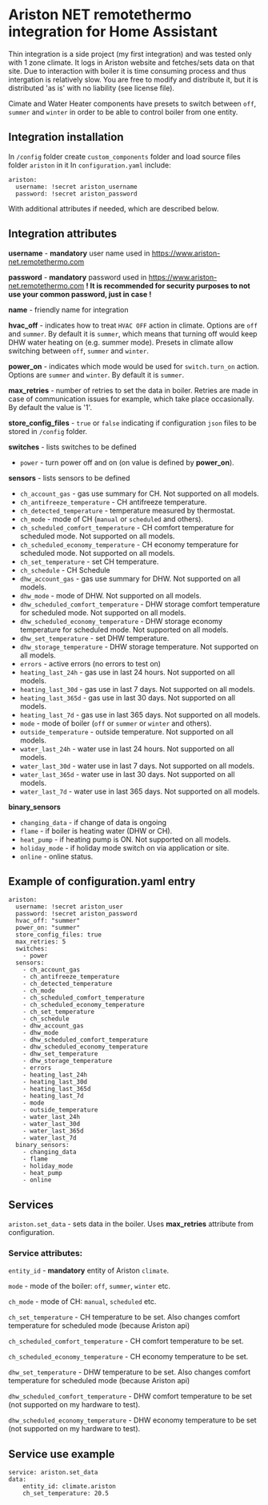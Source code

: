 # Ariston NET remotethermo integration for Home Assistant
Thin integration is a side project (my first integration) and was tested only with 1 zone climate. It logs in Ariston website and fetches/sets data on that site. Due to interaction with boiler it is time consuming process and thus intergation is relatively slow.
You are free to modify and distribute it, but it is distributed 'as is' with no liability (see license file).

Cimate and Water Heater components have presets to switch between `off`, `summer` and `winter` in order to be able to control boiler from one entity.


## Integration installation
In `/config` folder create `custom_components` folder and load source files folder `ariston` in it
In `configuration.yaml` include:
```
ariston:
  username: !secret ariston_username
  password: !secret ariston_password
```
With additional attributes if needed, which are described below.


## Integration attributes
**username** - **mandatory** user name used in https://www.ariston-net.remotethermo.com

**password** - **mandatory** password used in https://www.ariston-net.remotethermo.com
**! It is recommended for security purposes to not use your common password, just in case !**

**name** - friendly name for integration

**hvac_off** - indicates how to treat `HVAC OFF` action in climate. Options are `off` and `summer`. By default it is `summer`, which means that turning off would keep DHW water heating on (e.g. summer mode). Presets in climate allow switching between `off`, `summer` and `winter`.

**power_on** - indicates which mode would be used for `switch.turn_on` action. Options are `summer` and `winter`. By default it is `summer`.

**max_retries** - number of retries to set the data in boiler. Retries are made in case of communication issues for example, which take place occasionally. By default the value is '1'.

**store_config_files** - `true` or `false` indicating if configuration `json` files to be stored in `/config` folder.

**switches** - lists switches to be defined
  - `power` - turn power off and on (on value is defined by **power_on**).

**sensors** - lists sensors to be defined
  - `ch_account_gas` - gas use summary for CH. Not supported on all models.
  - `ch_antifreeze_temperature` - CH antifreeze temperature.
  - `ch_detected_temperature` - temperature measured by thermostat.
  - `ch_mode` - mode of CH (`manual` or `scheduled` and others).
  - `ch_scheduled_comfort_temperature` - CH comfort temperature for scheduled mode. Not supported on all models.
  - `ch_scheduled_economy_temperature` - CH economy temperature for scheduled mode. Not supported on all models.
  - `ch_set_temperature` - set CH temperature.
  - `ch_schedule` - CH Schedule
  - `dhw_account_gas` - gas use summary for DHW. Not supported on all models.
  - `dhw_mode` - mode of DHW. Not supported on all models.
  - `dhw_scheduled_comfort_temperature` - DHW storage comfort temperature for scheduled mode. Not supported on all models.
  - `dhw_scheduled_economy_temperature` - DHW storage economy temperature for scheduled mode. Not supported on all models.
  - `dhw_set_temperature` - set DHW temperature.
  - `dhw_storage_temperature` - DHW storage temperature. Not supported on all models.
  - `errors` - active errors (no errors to test on)
  - `heating_last_24h` - gas use in last 24 hours. Not supported on all models.
  - `heating_last_30d` - gas use in last 7 days. Not supported on all models.
  - `heating_last_365d` - gas use in last 30 days. Not supported on all models.
  - `heating_last_7d` - gas use in last 365 days. Not supported on all models.
  - `mode` - mode of boiler (`off` or `summer` or `winter` and others).
  - `outside_temperature` - outside temperature. Not supported on all models.
  - `water_last_24h` - water use in last 24 hours. Not supported on all models.
  - `water_last_30d` - water use in last 7 days. Not supported on all models.
  - `water_last_365d` - water use in last 30 days. Not supported on all models.
  - `water_last_7d` - water use in last 365 days. Not supported on all models.

**binary_sensors**
  - `changing_data` - if change of data is ongoing
  - `flame` - if boiler is heating water (DHW or CH).
  - `heat_pump` - if heating pump is ON. Not supported on all models.
  - `holiday_mode` - if holiday mode switch on via application or site.
  - `online` - online status.


## Example of configuration.yaml entry
```
ariston:
  username: !secret ariston_user
  password: !secret ariston_password
  hvac_off: "summer"
  power_on: "summer"
  store_config_files: true
  max_retries: 5
  switches:
    - power
  sensors:
    - ch_account_gas
    - ch_antifreeze_temperature
    - ch_detected_temperature
    - ch_mode
    - ch_scheduled_comfort_temperature
    - ch_scheduled_economy_temperature
    - ch_set_temperature
    - ch_schedule
    - dhw_account_gas
    - dhw_mode
    - dhw_scheduled_comfort_temperature
    - dhw_scheduled_economy_temperature
    - dhw_set_temperature
    - dhw_storage_temperature
    - errors
    - heating_last_24h
    - heating_last_30d
    - heating_last_365d
    - heating_last_7d
    - mode
    - outside_temperature
    - water_last_24h
    - water_last_30d
    - water_last_365d
    - water_last_7d
  binary_sensors:
    - changing_data
    - flame
    - holiday_mode
    - heat_pump
    - online
```

## Services
`ariston.set_data` - sets data in the boiler. Uses **max_retries** attribute from configuration.

### Service attributes:
`entity_id` - **mandatory** entity of Ariston `climate`.

`mode` - mode of the boiler: `off`, `summer`, `winter` etc.

`ch_mode` - mode of CH: `manual`, `scheduled` etc.

`ch_set_temperature` - CH temperature to be set. Also changes comfort temperature for scheduled mode (because Ariston api)

`ch_scheduled_comfort_temperature` - CH comfort temperature to be set.

`ch_scheduled_economy_temperature` - CH economy temperature to be set.

`dhw_set_temperature` - DHW temperature to be set. Also changes comfort temperature for scheduled mode (because Ariston api)

`dhw_scheduled_comfort_temperature` - DHW comfort temperature to be set (not supported on my hardware to test).

`dhw_scheduled_economy_temperature` - DHW economy temperature to be set (not supported on my hardware to test).

## Service use example
```
service: ariston.set_data
data:
    entity_id: climate.ariston
    ch_set_temperature: 20.5
```